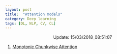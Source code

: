 ```yaml
---
layout: post
title:  "Attention models"
category: Deep learning
tags: [DL, NLP, CV, CL]
---
```






<center> Update: 15/03/2018_08:51:07</center>

  	
1. [ Monotonic Chunkwise Attention](https://rawgit.com/elbayadm/PaperNotes/master/notes/attention/2017-Monotonic-Chunkwise-Attention.html)
